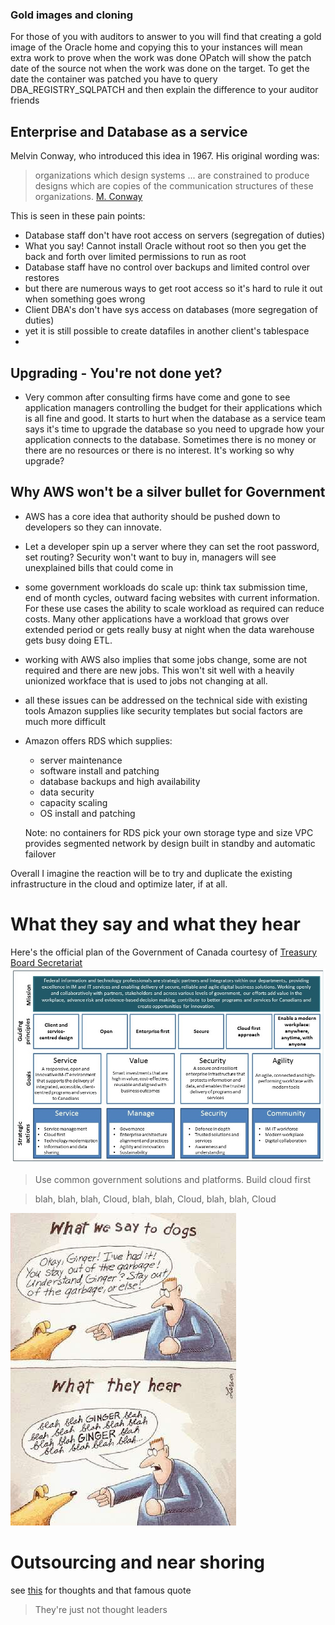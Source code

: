 ### Gold images and cloning
For those of you with auditors to answer to you will find that creating a gold image of the Oracle home and copying this to your instances will mean extra work to prove when the work was done
OPatch will show the patch date of the source not when the work was done on the target.  To get the date the container was patched you have to query DBA_REGISTRY_SQLPATCH and then explain the difference to your auditor friends

## Enterprise and Database as a service
Melvin Conway, who introduced this idea in 1967. His original wording was:

> organizations which design systems ... are constrained to produce designs which are copies of the communication structures of these organizations.
[M. Conway](http://www.melconway.com/Home/Conways_Law.html)

This is seen in these pain points:
- Database staff don't have root access on servers  (segregation of duties)
- What you say!  Cannot install Oracle without root so then you get the back and forth over limited permissions to run as root
- Database staff have no control over backups and limited control over restores
- but there are numerous ways to get root access so it's hard to rule it out when something goes wrong
- Client DBA's don't have sys access on databases (more segregation of duties)
- yet it is still possible to  create datafiles in another client's tablespace
-


## Upgrading - You're not done yet?
- Very common after consulting firms have come and gone to see application managers controlling the budget for their applications which is all fine and good.  It starts to hurt when the database as a service team says it's time to upgrade the database so you need to upgrade how your application connects to the database. Sometimes there is no money or there are no resources or there is no interest.  It's working so why upgrade?


## Why AWS won't be a silver bullet for Government
- AWS has a core idea that authority should be pushed down to developers so they can innovate.
- Let a developer spin up a server where they can set the root password, set routing?  Security won't want to buy in, managers will see unexplained bills that could come in
- some government workloads do scale up: think tax submission time, end of month cycles, outward facing websites with current information.  For these use cases the ability to scale workload as required can reduce costs. Many other applications have a workload that grows over extended period or gets really busy at night when the data warehouse gets busy doing ETL.
- working with AWS also implies that some jobs change, some are not required and there are new jobs. This won't sit well with a heavily unionized workface that is used to jobs not changing at all.
- all these issues can be addressed on the technical side with existing tools Amazon supplies like security templates but social factors are much more difficult

- Amazon offers RDS which supplies:
  - server maintenance
  - software install and patching
  - database backups and high availability
  - data security
  - capacity scaling
  - OS install and patching
  
  Note: no containers for RDS
  pick your own storage type and size
  VPC provides segmented network by design
  built in standby and automatic failover
  
Overall I imagine the reaction will be to try and duplicate the existing infrastructure in the cloud and optimize later, if at all.

# What they say and what they hear
Here's the official plan of the Government of Canada courtesy of [Treasury Board Secretariat](https://www.canada.ca/en/treasury-board-secretariat/services/information-technology/strategic-plan-2017-2021.html#toc15)
![Government of Canada Strategic Plan](/images/GCStrategicPlan.jpg "Government of Canada Strategic Plan")
> Use common government solutions and platforms. Build cloud first

> blah, blah, blah, Cloud, blah, blah, Cloud, blah, blah, Cloud


![What we say, what they hear](/images/whatWeSay.jpg "Courtesy of Gary Larson")

# Outsourcing and near shoring
see [this](https://www.troyhunt.com/offshoring-roulette-lessons-from-outsourcing-to-india-china-and-the-philippines/) for thoughts 
and that famous quote  
> They're just not thought leaders


